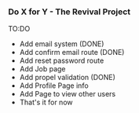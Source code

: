 ### Do X for Y - The Revival Project

TO:DO
  - Add email system (DONE)
  - Add confirm email route (DONE)
  - Add reset password route
  - Add Job page
  - Add propel validation (DONE)
  - Add Profile Page info
  - Add Page to view other users
  - That's it for now
